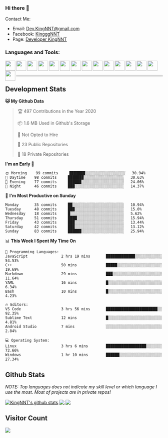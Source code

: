 ### Hi there 👋
Contact Me:
- Email: Dev.KingNNT@gmail.com
- Facebook: [KingggNNT](https://www.facebook.com/KingggNNT)
- Page: [Developer KingNNT](https://www.facebook.com/Dev.KingNNT)

### Languages and Tools:
<img align='left' height="32" width="32" src="https://cdn.jsdelivr.net/npm/simple-icons@v3/icons/visualstudio.svg" />
<img align='left' height="32" width="32" src="https://cdn.jsdelivr.net/npm/simple-icons@v3/icons/sublimetext.svg" />
<img align='left' height="32" width="32" src="https://cdn.jsdelivr.net/npm/simple-icons@v3/icons/visualstudiocode.svg" />
<img align='left' height="32" width="32" src="https://cdn.jsdelivr.net/npm/simple-icons@v3/icons/jetbrains.svg" />

<img align='left' height="32" width="32" src="https://cdn.jsdelivr.net/npm/simple-icons@v3/icons/html5.svg" />
<img align='left' height="32" width="32" src="https://cdn.jsdelivr.net/npm/simple-icons@v3/icons/css3.svg" />
<img align='left' height="32" width="32" src="https://cdn.jsdelivr.net/npm/simple-icons@3.5.0/icons/bootstrap.svg" />

<img align='left' height="32" width="32" src="https://cdn.jsdelivr.net/npm/simple-icons@v3/icons/javascript.svg" />

<img align='left' height="32" width="32" src="https://cdn.jsdelivr.net/npm/simple-icons@v3/icons/php.svg" />
<img align='left' height="32" width="32" src="https://cdn.jsdelivr.net/npm/simple-icons@v3/icons/laravel.svg" />
<img align='left' height="32" width="32" src="https://cdn.jsdelivr.net/npm/simple-icons@3.5.0/icons/java.svg" />

<img align='left' height="32" width="32" src="https://cdn.jsdelivr.net/npm/simple-icons@v3/icons/mysql.svg" />
<img align='left' height="32" width="32" src="https://cdn.jsdelivr.net/npm/simple-icons@3.5.0/icons/microsoftsqlserver.svg" />
<img align='left' height="32" width="32" src="https://cdn.jsdelivr.net/npm/simple-icons@v3/icons/mongodb.svg" />
<img align='left' height="32" width="32" src="https://cdn.jsdelivr.net/npm/simple-icons@v3/icons/sqlite.svg" />


<br>
<br>

---

## Development Stats
<!--START_SECTION:waka-->
**🐱 My Github Data** 

> 🏆 497 Contributions in the Year 2020
 > 
> 📦 1.6 MB Used in Github's Storage 
 > 
> 🚫 Not Opted to Hire
 > 
> 📜 23 Public Repositories
 > 
> 🔑 18 Private Repositories 

**I'm an Early 🐤** 

```text
🌞 Morning    99 commits     ███████░░░░░░░░░░░░░░░░░░   30.94% 
🌆 Daytime    98 commits     ███████░░░░░░░░░░░░░░░░░░   30.63% 
🌃 Evening    77 commits     ██████░░░░░░░░░░░░░░░░░░░   24.06% 
🌙 Night      46 commits     ███░░░░░░░░░░░░░░░░░░░░░░   14.37%

```
📅 **I'm Most Productive on Sunday** 

```text
Monday       35 commits     ██░░░░░░░░░░░░░░░░░░░░░░░   10.94% 
Tuesday      48 commits     ███░░░░░░░░░░░░░░░░░░░░░░   15.0% 
Wednesday    18 commits     █░░░░░░░░░░░░░░░░░░░░░░░░   5.62% 
Thursday     51 commits     ████░░░░░░░░░░░░░░░░░░░░░   15.94% 
Friday       43 commits     ███░░░░░░░░░░░░░░░░░░░░░░   13.44% 
Saturday     42 commits     ███░░░░░░░░░░░░░░░░░░░░░░   13.12% 
Sunday       83 commits     ██████░░░░░░░░░░░░░░░░░░░   25.94%

```


📊 **This Week I Spent My Time On** 

```text
💬 Programming Languages: 
JavaScript               2 hrs 19 mins       █████████████░░░░░░░░░░░░   54.53% 
C++                      50 mins             █████░░░░░░░░░░░░░░░░░░░░   19.69% 
Markdown                 29 mins             ███░░░░░░░░░░░░░░░░░░░░░░   11.64% 
YAML                     16 mins             █░░░░░░░░░░░░░░░░░░░░░░░░   6.34% 
Bash                     10 mins             █░░░░░░░░░░░░░░░░░░░░░░░░   4.23%

🔥 Editors: 
VS Code                  3 hrs 56 mins       ███████████████████████░░   92.35% 
Sublime Text             12 mins             █░░░░░░░░░░░░░░░░░░░░░░░░   4.81% 
Android Studio           7 mins              ░░░░░░░░░░░░░░░░░░░░░░░░░   2.84%

💻 Operating System: 
Linux                    3 hrs 6 mins        ██████████████████░░░░░░░   72.66% 
Windows                  1 hr 10 mins        ██████░░░░░░░░░░░░░░░░░░░   27.34%

```


<!--END_SECTION:waka-->


## Github Stats

*NOTE: Top languages does not indicate my skill level or which language I use the most. Most of projects are in private repos!*

<a href="https://github.com/KingNNT">
  <img align="center" src="https://github-readme-stats.vercel.app/api?username=KingNNT&show_icons=true&theme=gruvbox&count_private=true" alt="KingNNT's github stats" />
</a>

<a href="https://github.com/KingNNT">
  <img align="center" src="https://github-readme-stats.vercel.app/api/top-langs/?username=KingNNT&layout=compact&theme=gruvbox" />
</a>

<a href="https://github.com/KingNNT">
  <img align="center" src="https://github-readme-stats.vercel.app/api/pin/?username=KingNNT&repo=MS-Tools&theme=gruvbox" />
</a>

## Visitor Count
<img src="https://profile-counter.glitch.me/KingNNT/count.svg" />
